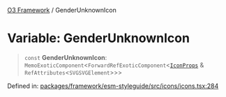 [O3 Framework](../API.md) / GenderUnknownIcon

# Variable: GenderUnknownIcon

> `const` **GenderUnknownIcon**: `MemoExoticComponent`\<`ForwardRefExoticComponent`\<[`IconProps`](../type-aliases/IconProps.md) & `RefAttributes`\<`SVGSVGElement`\>\>\>

Defined in: [packages/framework/esm-styleguide/src/icons/icons.tsx:284](https://github.com/UjjawalPrabhat/openmrs-esm-core/blob/main/packages/framework/esm-styleguide/src/icons/icons.tsx#L284)
